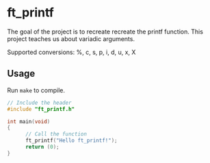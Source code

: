 # ft_printf

The goal of the project is to recreate  recreate the printf function. This project teaches us about variadic arguments.

Supported conversions: %, c, s, p, i, d, u, x, X

## Usage

Run ``make`` to compile.

```c
// Include the header
#include "ft_printf.h"

int main(void)
{
      // Call the function
      ft_printf("Hello ft_printf!");
      return (0);
}
